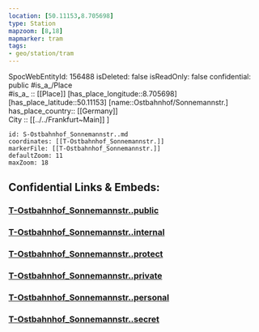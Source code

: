 ```yaml
---
location: [50.11153,8.705698] 
type: Station 
mapzoom: [8,18] 
mapmarker: tram 
tags:
- geo/station/tram
---
```

SpocWebEntityId: 156488
isDeleted: false
isReadOnly: false
confidential: public
#is_a_/Place  
#is_a_ :: [[Place]] 
[has_place_longitude::8.705698] 
[has_place_latitude::50.11153] 
[name::Ostbahnhof/Sonnemannstr.] 
has_place_country:: [[Germany]]  
City :: [[../../Frankfurt~Main]] ] 


```leaflet
id: S-Ostbahnhof_Sonnemannstr..md
coordinates: [[T-Ostbahnhof_Sonnemannstr.]] 
markerFile: [[T-Ostbahnhof_Sonnemannstr.]] 
defaultZoom: 11 
maxZoom: 18
```


## Confidential Links & Embeds: 

### [T-Ostbahnhof_Sonnemannstr..public](/_public/\Earth\Continent\Europe\Europe~Central\Germany\Germany~West\Hessen\counties~Hessen\Frankfurt~Main\Stations-FFM~TT-Ostbahnhof_Sonnemannstr..public.md) 

### [T-Ostbahnhof_Sonnemannstr..internal](/_internal/\Earth\Continent\Europe\Europe~Central\Germany\Germany~West\Hessen\counties~Hessen\Frankfurt~Main\Stations-FFM~TT-Ostbahnhof_Sonnemannstr..internal.md) 

### [T-Ostbahnhof_Sonnemannstr..protect](/_protect/\Earth\Continent\Europe\Europe~Central\Germany\Germany~West\Hessen\counties~Hessen\Frankfurt~Main\Stations-FFM~TT-Ostbahnhof_Sonnemannstr..protect.md) 

### [T-Ostbahnhof_Sonnemannstr..private](/_private/\Earth\Continent\Europe\Europe~Central\Germany\Germany~West\Hessen\counties~Hessen\Frankfurt~Main\Stations-FFM~TT-Ostbahnhof_Sonnemannstr..private.md) 

### [T-Ostbahnhof_Sonnemannstr..personal](/_personal/\Earth\Continent\Europe\Europe~Central\Germany\Germany~West\Hessen\counties~Hessen\Frankfurt~Main\Stations-FFM~TT-Ostbahnhof_Sonnemannstr..personal.md) 

### [T-Ostbahnhof_Sonnemannstr..secret](/_secret/\Earth\Continent\Europe\Europe~Central\Germany\Germany~West\Hessen\counties~Hessen\Frankfurt~Main\Stations-FFM~TT-Ostbahnhof_Sonnemannstr..secret.md)

